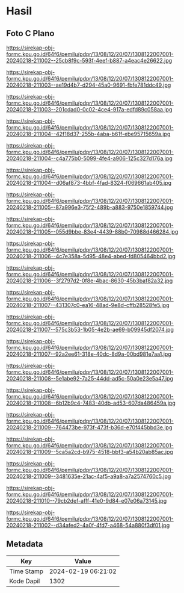 # Hasil

## Foto C Plano

https://sirekap-obj-formc.kpu.go.id/64f6/pemilu/pdpr/13/08/12/20/07/1308122007001-20240218-211002--25cb8f9c-593f-4eef-b887-a4eac4e26622.jpg

https://sirekap-obj-formc.kpu.go.id/64f6/pemilu/pdpr/13/08/12/20/07/1308122007001-20240218-211003--ae19d4b7-d294-45a0-9691-fbfe781ddc49.jpg

https://sirekap-obj-formc.kpu.go.id/64f6/pemilu/pdpr/13/08/12/20/07/1308122007001-20240218-211003--201cdad0-0c02-4ce4-917a-edfd89c058aa.jpg

https://sirekap-obj-formc.kpu.go.id/64f6/pemilu/pdpr/13/08/12/20/07/1308122007001-20240218-211004--42f18d37-255b-4aba-b61f-ebe95715659a.jpg

https://sirekap-obj-formc.kpu.go.id/64f6/pemilu/pdpr/13/08/12/20/07/1308122007001-20240218-211004--c4a775b0-5099-4fe4-a906-125c327d176a.jpg

https://sirekap-obj-formc.kpu.go.id/64f6/pemilu/pdpr/13/08/12/20/07/1308122007001-20240218-211004--d06af873-4bbf-4fad-8324-f069661ab405.jpg

https://sirekap-obj-formc.kpu.go.id/64f6/pemilu/pdpr/13/08/12/20/07/1308122007001-20240218-211005--87a996e3-75f2-489b-a883-9750e1859744.jpg

https://sirekap-obj-formc.kpu.go.id/64f6/pemilu/pdpr/13/08/12/20/07/1308122007001-20240218-211005--055d9bbe-83e4-4439-88b0-70988d466284.jpg

https://sirekap-obj-formc.kpu.go.id/64f6/pemilu/pdpr/13/08/12/20/07/1308122007001-20240218-211006--4c7e358a-5d95-48e4-abed-fd805464bbd2.jpg

https://sirekap-obj-formc.kpu.go.id/64f6/pemilu/pdpr/13/08/12/20/07/1308122007001-20240218-211006--3f2797d2-0f8e-4bac-8630-45b3baf82a32.jpg

https://sirekap-obj-formc.kpu.go.id/64f6/pemilu/pdpr/13/08/12/20/07/1308122007001-20240218-211007--431307c0-ea16-48ad-9e8d-cffb28528fe5.jpg

https://sirekap-obj-formc.kpu.go.id/64f6/pemilu/pdpr/13/08/12/20/07/1308122007001-20240218-211007--575c3b53-1b05-4e2b-ae69-b09945df2074.jpg

https://sirekap-obj-formc.kpu.go.id/64f6/pemilu/pdpr/13/08/12/20/07/1308122007001-20240218-211007--92a2ee61-318e-40dc-8d9a-00bd981e7aa1.jpg

https://sirekap-obj-formc.kpu.go.id/64f6/pemilu/pdpr/13/08/12/20/07/1308122007001-20240218-211008--5e1abe92-7a25-44dd-ad5c-50a0e23e5a47.jpg

https://sirekap-obj-formc.kpu.go.id/64f6/pemilu/pdpr/13/08/12/20/07/1308122007001-20240218-211008--6b12b9c4-7483-40db-ad53-607da486459a.jpg

https://sirekap-obj-formc.kpu.go.id/64f6/pemilu/pdpr/13/08/12/20/07/1308122007001-20240218-211009--764473be-973f-473f-b36d-e70f445bbd3e.jpg

https://sirekap-obj-formc.kpu.go.id/64f6/pemilu/pdpr/13/08/12/20/07/1308122007001-20240218-211009--5ca5a2cd-b975-4518-bbf3-a54b20ab85ac.jpg

https://sirekap-obj-formc.kpu.go.id/64f6/pemilu/pdpr/13/08/12/20/07/1308122007001-20240218-211009--3481635e-21ac-4af5-a9a8-a7a2574760c5.jpg

https://sirekap-obj-formc.kpu.go.id/64f6/pemilu/pdpr/13/08/12/20/07/1308122007001-20240218-211010--79cb2def-afff-41e0-9d84-e07e06a73145.jpg

https://sirekap-obj-formc.kpu.go.id/64f6/pemilu/pdpr/13/08/12/20/07/1308122007001-20240218-211002--d34afed2-4a0f-4fd7-a468-54a880f3df01.jpg


## Metadata

| Key        | Value               |
| ---------- | ------------------- |
| Time Stamp | 2024-02-19 06:21:02 |
| Kode Dapil | 1302                |



